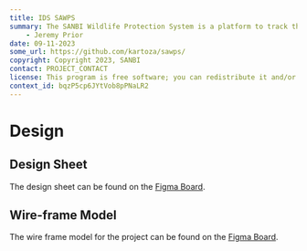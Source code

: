 ```yaml
---
title: IDS SAWPS
summary: The SANBI Wildlife Protection System is a platform to track the population levels of endangered wildlife.
    - Jeremy Prior
date: 09-11-2023
some_url: https://github.com/kartoza/sawps/
copyright: Copyright 2023, SANBI
contact: PROJECT_CONTACT
license: This program is free software; you can redistribute it and/or modify it under the terms of the GNU Affero General Public License as published by the Free Software Foundation; either version 3 of the License, or (at your option) any later version.
context_id: bqzP5cp6JYtVob8pPNaLR2
---
```


# Design
<!-- Replace all of the titles with relevant titles -->

## Design Sheet

The design sheet can be found on the [Figma Board](https://www.figma.com/file/T6JEAAXTWzA9OIfAQe3iW7/SANBI?type=design&node-id=1538-42037&mode=design).

## Wire-frame Model
<!-- Link to wire-frame or screenshots of wire-frame -->

The wire frame model for the project can be found on the [Figma Board](https://www.figma.com/file/T6JEAAXTWzA9OIfAQe3iW7/SANBI?type=design&node-id=6-2&mode=design&t=XuJbfDaCUcfbhCBe-0).
